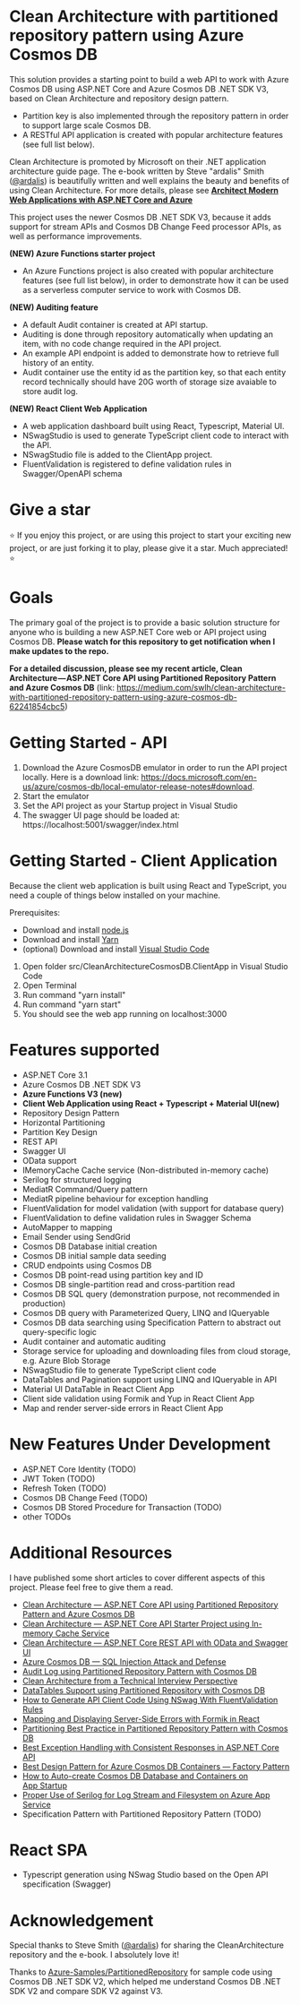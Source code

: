 # Clean Architecture with partitioned repository pattern using Azure Cosmos DB
This solution provides a starting point to build a web API to work with Azure Cosmos DB using ASP.NET Core and Azure Cosmos DB .NET SDK V3, based on Clean Architecture and repository design pattern. 
* Partition key is also implemented through the repository pattern in order to support large scale Cosmos DB.
* A RESTful API application is created with popular architecture features (see full list below).

Clean Architecture is promoted by Microsoft on their .NET application architecture guide page. The e-book written by Steve "ardalis" Smith ([@ardalis](https://github.com/ardalis)) is beautifully written and well explains the beauty and benefits of using Clean Architecture. For more details, please see [**Architect Modern Web Applications with ASP.NET Core and Azure**](https://docs.microsoft.com/en-us/dotnet/architecture/modern-web-apps-azure/)

This project uses the newer Cosmos DB .NET SDK V3, because it adds support for stream APIs and Cosmos DB Change Feed processor APIs, as well as performance improvements.


**(NEW) Azure Functions starter project**
* An Azure Functions project is also created with popular architecture features (see full list below), in order to demonstrate how it can be used as a serverless computer service to work with Cosmos DB.

**(NEW) Auditing feature**
* A default Audit container is created at API startup.
* Auditing is done through repository automatically when updating an item, with no code change required in the API project.
* An example API endpoint is added to demonstrate how to retrieve full history of an entity.
* Audit container use the entity id as the partition key, so that each entity record technically should have 20G worth of storage size avaiable to store audit log.

**(NEW) React Client Web Application**
* A web application dashboard built using React, Typescript, Material UI.
* NSwagStudio is used to generate TypeScript client code to interact with the API.
* NSwagStudio file is added to the ClientApp project.
* FluentValidation is registered to define validation rules in Swagger/OpenAPI schema

# Give a star
:star: If you enjoy this project, or are using this project to start your exciting new project, or are just forking it to play, please give it a star. Much appreciated! :star: 

# Goals
The primary goal of the project is to provide a basic solution structure for anyone who is building a new ASP.NET Core web or API project using Cosmos DB.
**Please watch for this repository to get notification when I make updates to the repo.**

**For a detailed discussion, please see my recent article, Clean Architecture — ASP.NET Core API using Partitioned Repository Pattern and Azure Cosmos DB** (link: https://medium.com/swlh/clean-architecture-with-partitioned-repository-pattern-using-azure-cosmos-db-62241854cbc5)

# Getting Started - API
1. Download the Azure CosmosDB emulator in order to run the API project locally. Here is a download link: https://docs.microsoft.com/en-us/azure/cosmos-db/local-emulator-release-notes#download.
2. Start the emulator
3. Set the API project as your Startup project in Visual Studio
4. The swagger UI page should be loaded at: https://localhost:5001/swagger/index.html

# Getting Started - Client Application
Because the client web application is built using React and TypeScript, you need a couple of things below installed on your machine.

Prerequisites:
* Download and install [node.js](https://nodejs.org/en/download/)
* Download and install [Yarn](https://classic.yarnpkg.com/en/docs/install/#windows-stable)
* (optional) Download and install [Visual Studio Code](https://code.visualstudio.com/download)

1. Open folder src/CleanArchitectureCosmosDB.ClientApp in Visual Studio Code 
1. Open Terminal
1. Run command "yarn install"
1. Run command "yarn start"
1. You should see the web app running on localhost:3000

# Features supported
* ASP.NET Core 3.1
* Azure Cosmos DB .NET SDK V3
* **Azure Functions V3 (new)**
* **Client Web Application using React + Typescript + Material UI(new)**
* Repository Design Pattern
* Horizontal Partitioning
* Partition Key Design
* REST API
* Swagger UI
* OData support
* IMemoryCache Cache service (Non-distributed in-memory cache)
* Serilog for structured logging
* MediatR Command/Query pattern
* MediatR pipeline behaviour for exception handling 
* FluentValidation for model validation (with support for database query)
* FluentValidation to define validation rules in Swagger Schema
* AutoMapper to mapping
* Email Sender using SendGrid 
* Cosmos DB Database initial creation
* Cosmos DB initial sample data seeding
* CRUD endpoints using Cosmos DB
* Cosmos DB point-read using partition key and ID
* Cosmos DB single-partition read and cross-partition read
* Cosmos DB SQL query (demonstration purpose, not recommended in production)
* Cosmos DB query with Parameterized Query, LINQ and IQueryable
* Cosmos DB data searching using Specification Pattern to abstract out query-specific logic
* Audit container and automatic auditing 
* Storage service for uploading and downloading files from cloud storage, e.g. Azure Blob Storage 
* NSwagStudio file to generate TypeScript client code 
* DataTables and Pagination support using LINQ and IQueryable in API
* Material UI DataTable in React Client App
* Client side validation using Formik and Yup in React Client App
* Map and render server-side errors in React Client App

# New Features Under Development
* ASP.NET Core Identity  (TODO)
* JWT Token (TODO)
* Refresh Token (TODO)
* Cosmos DB Change Feed (TODO)
* Cosmos DB Stored Procedure for Transaction (TODO)
* other TODOs

# Additional Resources
I have published some short articles to cover different aspects of this project. Please feel free to give them a read.
* [Clean Architecture — ASP.NET Core API using Partitioned Repository Pattern and Azure Cosmos DB ](https://medium.com/swlh/clean-architecture-with-partitioned-repository-pattern-using-azure-cosmos-db-62241854cbc5)
* [Clean Architecture — ASP.NET Core API Starter Project using In-memory Cache Service](https://shawn-shi.medium.com/clean-architecture-using-in-memory-cache-service-ab376fe226eb)
* [Clean Architecture — ASP.NET Core REST API with OData and Swagger UI](https://shawn-shi.medium.com/clean-architecture-rest-api-with-odata-and-swagger-ui-406f7df896c)
* [Azure Cosmos DB — SQL Injection Attack and Defense](https://medium.com/swlh/azure-cosmos-db-sql-injection-attack-and-defense-17b32ef95b9)
* [Audit Log using Partitioned Repository Pattern with Cosmos DB](https://shawn-shi.medium.com/audit-log-using-partitioned-repository-pattern-with-cosmos-db-99b63de97e35)
* [Clean Architecture from a Technical Interview Perspective](https://shawn-shi.medium.com/clean-architecture-from-a-technical-interview-perspective-7b79d86d6155)
* [DataTables Support using Partitioned Repository with Cosmos DB](https://shawn-shi.medium.com/pagination-and-searching-in-asp-net-core-api-using-cosmos-db-869384a59f5)
* [How to Generate API Client Code Using NSwag With FluentValidation Rules](https://medium.com/swlh/how-to-generate-api-client-code-using-nswag-with-fluentvalidation-rules-9428ae65c10e)
* [Mapping and Displaying Server-Side Errors with Formik in React](https://shawn-shi.medium.com/mapping-and-displaying-server-side-errors-with-formik-in-react-bbe7ae696895)
* [Partitioning Best Practice in Partitioned Repository Pattern with Cosmos DB](https://shawn-shi.medium.com/partition-key-design-best-practice-in-partitioned-repository-pattern-with-cosmos-db-ef9318007fc1)
* [Best Exception Handling with Consistent Responses in ASP.NET Core API](https://medium.com/swlh/clean-architecture-best-exception-handling-with-consistent-responses-in-asp-net-core-api-b22b07a08e38)
* [Best Design Pattern for Azure Cosmos DB Containers — Factory Pattern](https://medium.com/swlh/best-design-pattern-for-azure-cosmos-db-containers-factory-pattern-addff5628f8a)
* [How to Auto-create Cosmos DB Database and Containers on App Startup](https://medium.com/swlh/clean-architecture-how-to-auto-create-cosmos-db-database-and-containers-on-app-startup-9dedb6e7adad)
* [Proper Use of Serilog for Log Stream and Filesystem on Azure App Service](https://shawn-shi.medium.com/proper-use-of-serilog-for-log-stream-and-filesystem-on-azure-app-service-a69e17e54b7b)
* Specification Pattern with Partitioned Repository Pattern (TODO)

# React SPA 
* Typescript generation using NSwag Studio based on the Open API specification (Swagger)

# Acknowledgement
Special thanks to Steve Smith ([@ardalis](https://github.com/ardalis)) for sharing the CleanArchitecture repository and the e-book. I absolutely love it!

Thanks to [Azure-Samples/PartitionedRepository](https://github.com/Azure-Samples/PartitionedRepository) for sample code using Cosmos DB .NET SDK V2, which helped me understand Cosmos DB .NET SDK V2 and compare SDK V2 against V3.
